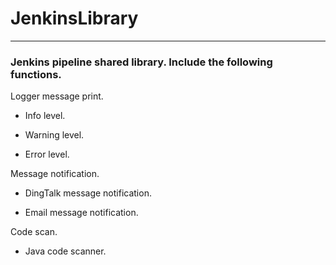 # JenkinsLibrary
---
### Jenkins pipeline shared library. Include the following functions.  

Logger message print. 

  - Info level.
  
  - Warning level. 
  
  - Error level.  
  
  
Message notification. 

  - DingTalk message notification.
  
  - Email message notification.
  
 
Code scan.
 
  - Java code scanner.

